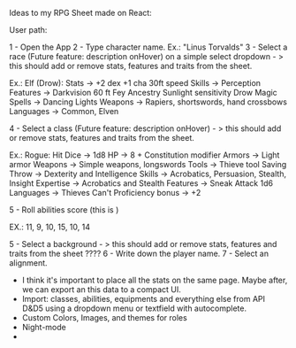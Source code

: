
Ideas to my RPG Sheet made on React:

User path:

1 - Open the App
2 - Type character name. Ex.: "Linus Torvalds"
3 - Select a race (Future feature: description onHover) on a simple select dropdown - > this should add or remove stats, features and traits from the sheet. 

Ex.: Elf (Drow):  Stats ->     +2 dex
                               +1 cha 30ft speed
                  Skills ->    Perception
                  Features ->  Darkvision 60 ft
                               Fey Ancestry
                               Sunlight sensitivity
                               Drow Magic
                  Spells ->    Dancing Lights
                  Weapons ->   Rapiers, shortswords, hand crossbows
                  Languages -> Common, Elven

4 - Select a class (Future feature: description onHover) - > this should add or remove stats, features and traits from the sheet.

Ex.: Rogue:     Hit Dice ->   1d8
                HP ->         8 + Constitution modifier
                Armors ->     Light armor
                Weapons ->    Simple weapons, longswords
                Tools ->      Thieve tool
                Saving Throw -> Dexterity and Intelligence
                Skills -> Acrobatics, Persuasion, Stealth, Insight
                Expertise -> Acrobatics and Stealth
                Features -> Sneak Attack 1d6
                Languages -> Thieves Can't
                Proficiency bonus -> +2

5 - Roll abilities score (this is )

EX.: 11, 9, 10, 15, 10, 14


                


5 - Select a background - > this should add or remove stats, features and traits from the sheet ????
6 - Write down the player name.
7 - Select an alignment.

* I think it's important to place all the stats on the same page. Maybe after, we can export an this data to a compact UI.
* Import: classes, abilities, equipments and everything else from API D&D5 using a dropdown menu or textfield with autocomplete.
* Custom Colors, Images, and themes for roles
* Night-mode
* 